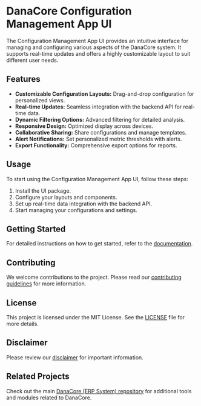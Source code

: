 # DanaCore Configuration Management App UI

The Configuration Management App UI provides an intuitive interface for managing and configuring various aspects of the DanaCore system. It supports real-time updates and offers a highly customizable layout to suit different user needs.

## Features

- **Customizable Configuration Layouts:** Drag-and-drop configuration for personalized views.
- **Real-time Updates:** Seamless integration with the backend API for real-time data.
- **Dynamic Filtering Options:** Advanced filtering for detailed analysis.
- **Responsive Design:** Optimized display across devices.
- **Collaborative Sharing:** Share configurations and manage templates.
- **Alert Notifications:** Set personalized metric thresholds with alerts.
- **Export Functionality:** Comprehensive export options for reports.

## Usage

To start using the Configuration Management App UI, follow these steps:
1. Install the UI package.
2. Configure your layouts and components.
3. Set up real-time data integration with the backend API.
4. Start managing your configurations and settings.

## Getting Started

For detailed instructions on how to get started, refer to the [documentation](https://github.com/navedrasul/danacore-configuration-management-ui).

## Contributing

We welcome contributions to the project. Please read our [contributing guidelines](https://github.com/navedrasul/danacore-configuration-management-ui/blob/main/CONTRIBUTING.md) for more information.

## License

This project is licensed under the MIT License. See the [LICENSE](https://github.com/navedrasul/danacore-configuration-management-ui/blob/main/LICENSE) file for more details.

## Disclaimer

Please review our [disclaimer](https://github.com/navedrasul/danacore-configuration-management-ui/blob/main/DISCLAIMER.md) for important information.

## Related Projects

Check out the main [DanaCore (ERP System) repository](https://github.com/navedrasul/DanaCore) for additional tools and modules related to DanaCore.
